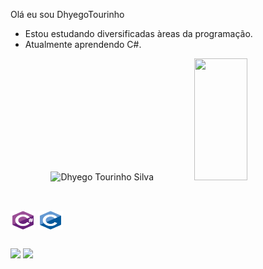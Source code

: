 Olá eu sou DhyegoTourinho

-  Estou estudando diversificadas àreas da programação.
-  Atualmente aprendendo C#.


<div align="center">  
  <img width="49%" height="195px" src="https://github-readme-stats.vercel.app/api?username=DhyegoTourinho&show_icons=true&count_private=true&hide_border=true&title_color=C70039&icon_color=C70039&text_color=C70039&bg_color=808080 " alt="Dhyego Tourinho Silva" /> 
  <img width="41%" height="195px" src="https://github-readme-stats.vercel.app/api/top-langs/?username=DhyegoTourinho&layout=compact&hide_border=true&title_color=C70039&text_color=C70039&bg_color=0d1117" />
</div>

</div>
  
  ##
 
<div>

<div style="display: inline_block"><br>
  <img align="center" alt="Rafa-Csharp" height="30" width="40" src="https://raw.githubusercontent.com/devicons/devicon/master/icons/csharp/csharp-original.svg">
   <img align="center" alt="Rafa-Csharp" height="30" width="40" src="https://raw.githubusercontent.com/devicons/devicon/master/icons/c/c-original.svg">
</div>
  
  ##
 
<div> 
  <a href = "dhyegotourinho9@gmail.com"><img src="https://img.shields.io/badge/-Gmail-FF0000?style=for-the-badge&logo=gmail&logoColor=white" target="_blank"></a>
  <a href="https://www.linkedin.com/in/dhyego-tourinho-1b5831290/" target="_blank"><img src="https://img.shields.io/badge/-LinkedIn-%230077B5?style=for-the-badge&logo=linkedin&logoColor=white" target="_blank"></a> 
</div>
